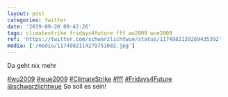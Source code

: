 ```yaml
---
layout: post
categories: twitter
date: '2019-09-20 09:42:26'
tags: climatestrike fridays4future fff wu2009 wue2009
ref: 'https://twitter.com/schwarzlichtwue/status/1174982139269435392'
media: ['/media/1174982114279751682.jpg']
---
```

Da geht nix mehr

[#wu2009](/t/wu2009) [#wue2009](/t/wue2009) [#ClimateStrike](/t/climatestrike) [#fff](/t/fff) [#Fridays4Future](/t/fridays4future) 
[@schwarzlichtwue](https://twitter.com/schwarzlichtwue) So soll es sein!